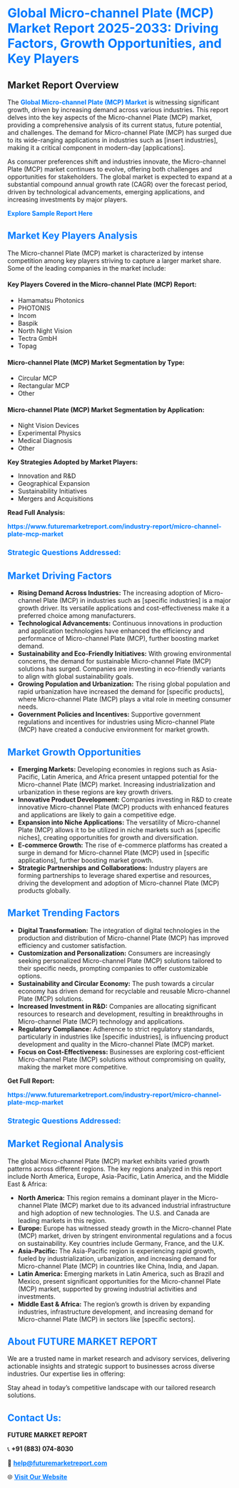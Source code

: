 <h1 style="color: #007BFF;">Global Micro-channel Plate (MCP) Market Report 2025-2033: Driving Factors, Growth Opportunities, and Key Players</h1>

<section id="overview">
<h2>Market Report Overview</h2>
<p>The <a href="https://www.futuremarketreport.com/industry-report/micro-channel-plate-mcp-market" style="color: #007BFF; text-decoration: none;"><strong>Global Micro-channel Plate (MCP) Market</strong></a> is witnessing significant growth, driven by increasing demand across various industries. This report delves into the key aspects of the Micro-channel Plate (MCP) market, providing a comprehensive analysis of its current status, future potential, and challenges. The demand for Micro-channel Plate (MCP) has surged due to its wide-ranging applications in industries such as [insert industries], making it a critical component in modern-day [applications].</p>
<p>As consumer preferences shift and industries innovate, the Micro-channel Plate (MCP) market continues to evolve, offering both challenges and opportunities for stakeholders. The global market is expected to expand at a substantial compound annual growth rate (CAGR) over the forecast period, driven by technological advancements, emerging applications, and increasing investments by major players.</p>
</section>

<section id="overview">
<p><a href="https://www.futuremarketreport.com/request-sample/reportId=27588" style="color: #007BFF; text-decoration: none;"><strong>Explore Sample Report Here</strong></a></p>
</section>

<section id="key-players">
<h2 style="color: #007BFF;">Market Key Players Analysis</h2>
<p>The Micro-channel Plate (MCP) market is characterized by intense competition among key players striving to capture a larger market share. Some of the leading companies in the market include:</p>
<h4>Key Players Covered in the Micro-channel Plate (MCP) Report:</h4>
<ul><li>Hamamatsu Photonics</li><li>PHOTONIS</li><li>Incom</li><li>Baspik</li><li>North Night Vision</li><li>Tectra GmbH</li><li>Topag</li></ul>
<h4>Micro-channel Plate (MCP) Market Segmentation by Type:</h4>
<ul><li>Circular MCP</li><li>Rectangular MCP</li><li>Other</li></ul>

<h4>Micro-channel Plate (MCP) Market Segmentation by Application:</h4>
<ul><li>Night Vision Devices</li><li>Experimental Physics</li><li>Medical Diagnosis</li><li>Other</li></ul>
<p><strong>Key Strategies Adopted by Market Players:</strong></p>
<ul>
<li>Innovation and R&D</li>
<li>Geographical Expansion</li>
<li>Sustainability Initiatives</li>
<li>Mergers and Acquisitions</li>
</ul>
</section>

<section>
<p><strong>Read Full Analysis: </strong></p><a href="https://www.futuremarketreport.com/industry-report/micro-channel-plate-mcp-market" style="color: #007BFF; text-decoration: none;"><strong>https://www.futuremarketreport.com/industry-report/micro-channel-plate-mcp-market</strong></a>
<h3 style="color: #007BFF;">Strategic Questions Addressed:</h3>
</section>

<section id="driving-factors">
<h2 style="color: #007BFF;">Market Driving Factors</h2>
<ul>
<li><strong>Rising Demand Across Industries:</strong> The increasing adoption of Micro-channel Plate (MCP) in industries such as [specific industries] is a major growth driver. Its versatile applications and cost-effectiveness make it a preferred choice among manufacturers.</li>
<li><strong>Technological Advancements:</strong> Continuous innovations in production and application technologies have enhanced the efficiency and performance of Micro-channel Plate (MCP), further boosting market demand.</li>
<li><strong>Sustainability and Eco-Friendly Initiatives:</strong> With growing environmental concerns, the demand for sustainable Micro-channel Plate (MCP) solutions has surged. Companies are investing in eco-friendly variants to align with global sustainability goals.</li>
<li><strong>Growing Population and Urbanization:</strong> The rising global population and rapid urbanization have increased the demand for [specific products], where Micro-channel Plate (MCP) plays a vital role in meeting consumer needs.</li>
<li><strong>Government Policies and Incentives:</strong> Supportive government regulations and incentives for industries using Micro-channel Plate (MCP) have created a conducive environment for market growth.</li>
</ul>
</section>

<section id="growth-opportunities">
<h2 style="color: #007BFF;">Market Growth Opportunities</h2>
<ul>
<li><strong>Emerging Markets:</strong> Developing economies in regions such as Asia-Pacific, Latin America, and Africa present untapped potential for the Micro-channel Plate (MCP) market. Increasing industrialization and urbanization in these regions are key growth drivers.</li>
<li><strong>Innovative Product Development:</strong> Companies investing in R&D to create innovative Micro-channel Plate (MCP) products with enhanced features and applications are likely to gain a competitive edge.</li>
<li><strong>Expansion into Niche Applications:</strong> The versatility of Micro-channel Plate (MCP) allows it to be utilized in niche markets such as [specific niches], creating opportunities for growth and diversification.</li>
<li><strong>E-commerce Growth:</strong> The rise of e-commerce platforms has created a surge in demand for Micro-channel Plate (MCP) used in [specific applications], further boosting market growth.</li>
<li><strong>Strategic Partnerships and Collaborations:</strong> Industry players are forming partnerships to leverage shared expertise and resources, driving the development and adoption of Micro-channel Plate (MCP) products globally.</li>
</ul>
</section>

<section id="trending-factors">
<h2 style="color: #007BFF;">Market Trending Factors</h2>
<ul>
<li><strong>Digital Transformation:</strong> The integration of digital technologies in the production and distribution of Micro-channel Plate (MCP) has improved efficiency and customer satisfaction.</li>
<li><strong>Customization and Personalization:</strong> Consumers are increasingly seeking personalized Micro-channel Plate (MCP) solutions tailored to their specific needs, prompting companies to offer customizable options.</li>
<li><strong>Sustainability and Circular Economy:</strong> The push towards a circular economy has driven demand for recyclable and reusable Micro-channel Plate (MCP) solutions.</li>
<li><strong>Increased Investment in R&D:</strong> Companies are allocating significant resources to research and development, resulting in breakthroughs in Micro-channel Plate (MCP) technology and applications.</li>
<li><strong>Regulatory Compliance:</strong> Adherence to strict regulatory standards, particularly in industries like [specific industries], is influencing product development and quality in the Micro-channel Plate (MCP) market.</li>
<li><strong>Focus on Cost-Effectiveness:</strong> Businesses are exploring cost-efficient Micro-channel Plate (MCP) solutions without compromising on quality, making the market more competitive.</li>
</ul>
</section>

<section>
<p><strong>Get Full Report: </strong></p><a href="https://www.futuremarketreport.com/industry-report/micro-channel-plate-mcp-market" style="color: #007BFF; text-decoration: none;"><strong>https://www.futuremarketreport.com/industry-report/micro-channel-plate-mcp-market</strong></a>
<h3 style="color: #007BFF;">Strategic Questions Addressed:</h3>
</section>


<section id="regional-analysis">
<h2 style="color: #007BFF;">Market Regional Analysis</h2>
<p>The global Micro-channel Plate (MCP) market exhibits varied growth patterns across different regions. The key regions analyzed in this report include North America, Europe, Asia-Pacific, Latin America, and the Middle East & Africa:</p>
<ul>
<li><strong>North America:</strong> This region remains a dominant player in the Micro-channel Plate (MCP) market due to its advanced industrial infrastructure and high adoption of new technologies. The U.S. and Canada are leading markets in this region.</li>
<li><strong>Europe:</strong> Europe has witnessed steady growth in the Micro-channel Plate (MCP) market, driven by stringent environmental regulations and a focus on sustainability. Key countries include Germany, France, and the U.K.</li>
<li><strong>Asia-Pacific:</strong> The Asia-Pacific region is experiencing rapid growth, fueled by industrialization, urbanization, and increasing demand for Micro-channel Plate (MCP) in countries like China, India, and Japan.</li>
<li><strong>Latin America:</strong> Emerging markets in Latin America, such as Brazil and Mexico, present significant opportunities for the Micro-channel Plate (MCP) market, supported by growing industrial activities and investments.</li>
<li><strong>Middle East & Africa:</strong> The region’s growth is driven by expanding industries, infrastructure development, and increasing demand for Micro-channel Plate (MCP) in sectors like [specific sectors].</li>
</ul>
</section>

<footer>
<h2 style="color: #007BFF;">About FUTURE MARKET REPORT</h2>
<p>We are a trusted name in market research and advisory services, delivering actionable insights and strategic support to businesses across diverse industries. Our expertise lies in offering:</p>

<p>Stay ahead in today’s competitive landscape with our tailored research solutions.</p>

<h2 style="color: #007BFF;">Contact Us:</h2>
<p><strong>FUTURE MARKET REPORT</strong></p>
<p>📞 <strong>+91 (883) 074-8030</strong></p>
<p>📧 <strong><a href="mailto:help@futuremarketreport.com" style="color: #007BFF;">help@futuremarketreport.com</a></strong></p>
<p>🌐 <strong><a href="https://www.futuremarketreport.com/" style="color: #007BFF;">Visit Our Website</a></strong></p>
</footer>